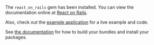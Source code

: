 The `react_on_rails` gem has been installed. You can view the documentation online at
[React on Rails](https://github.com/shakacode/react_on_rails).

Also, check out the [example application](https://github.com/shakacode/react-webpack-rails-tutorial/blob/master/client/server.js)
for a live example and code.

See [the documentation](https://github.com/shakacode/react_on_rails) for how to build your bundles and
install your packages.
